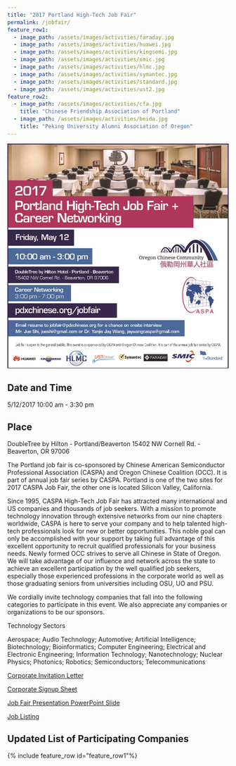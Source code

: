 ```yaml
---
title: "2017 Portland High-Tech Job Fair"
permalink: /jobfair/
feature_row1:
  - image_path: /assets/images/activities/faraday.jpg
  - image_path: /assets/images/activities/huawei.jpg
  - image_path: /assets/images/activities/kingsemi.jpg
  - image_path: /assets/images/activities/smic.jpg
  - image_path: /assets/images/activities/hlmc.jpg
  - image_path: /assets/images/activities/symantec.jpg
  - image_path: /assets/images/activities/standard.jpg
  - image_path: /assets/images/activities/ust2.jpg
feature_row2:
  - image_path: /assets/images/activities/cfa.jpg
    title: "Chinese Friendship Association of Portland"
  - image_path: /assets/images/activities/beida.jpg
    title: "Peking University Alumni Association of Oregon"
---
```

<p><img src="/assets/images/activities/JobFair_Ads.jpg"></p>

## Date and Time
5/12/2017 10:00 am - 3:30 pm

## Place
DoubleTree by Hilton - Portland/Beaverton
15402 NW Cornell Rd. - Beaverton, OR 97006

The Portland job fair is co-sponsored by Chinese American Semiconductor Professional Association (CASPA) and Oregon Chinese Coalition (OCC). It is part of annual job fair series by CASPA. Portland is one of the two sites for 2017 CASPA Job Fair, the other one is located Silicon Valley, California.

Since 1995, CASPA High-Tech Job Fair has attracted many international and US companies and thousands of job seekers. With a mission to promote technology innovation through extensive networks from our nine chapters worldwide, CASPA is here to serve your company and to help talented high-tech professionals look for new or better opportunities. This noble goal can only be accomplished with your support by taking full advantage of this excellent opportunity to recruit qualified professionals for your business needs.
Newly formed OCC strives to serve all Chinese in State of Oregon. We will take advantage of our influence and network across the state to achieve an excellent participation by the well qualified job seekers, especially those experienced professions in the corporate world as well as those graduating seniors from universities including OSU, UO and PSU.

We cordially invite technology companies that fall into the following categories to participate in this event. We also appreciate any companies or organizations to be our sponsors.


Technology Sectors

Aerospace;
Audio Technology;
Automotive;
Artificial Intelligence;
Biotechnology;
Bioinformatics;
Computer Engineering;
Electrical and Electronic Engineering;
Information Technology;
Nanotechnology;
Nuclear Physics;
Photonics;
Robotics;
Semiconductors;
Telecommunications

[Corporate Invitation Letter](/assets/pdf/jobfair_info_pdx_17f.pdf)

[Corporate Signup Sheet](/assets/pdf/company_signup_pdx_17_5_12_v3.pdf)

[Job Fair Presentation PowerPoint Slide](/assets/pdf/jobfair_ppt_pdx_17f.pdf)

[Job Listing](https://drive.google.com/drive/folders/0B9-Ix5kqWrsdQVUzTkxyOFQyZUE?usp=sharing)

## Updated List of Participating Companies

{% include feature_row id="feature_row1"%}
